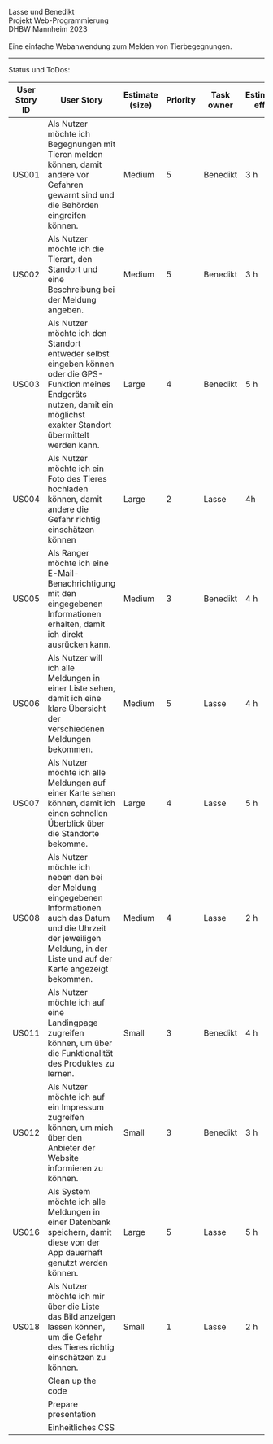 Lasse und Benedikt<br>
Projekt Web-Programmierung <br>
DHBW Mannheim 2023 <br><br>
Eine einfache Webanwendung zum Melden von Tierbegegnungen. 

---

Status und ToDos:

| User Story ID | User Story                                                                                                                                                                           | Estimate (size) | Priority | Task owner | Estimated effort | Status      |
| ------------- | ------------------------------------------------------------------------------------------------------------------------------------------------------------------------------------ | --------------- | -------- | ---------- | ---------------- | ----------- |
| US001         | Als Nutzer möchte ich Begegnungen mit Tieren melden können, damit andere vor Gefahren gewarnt sind und die Behörden eingreifen können.                                               | Medium          | 5        | Benedikt   | 3 h              | Done        |
| US002         | Als Nutzer möchte ich die Tierart, den Standort und eine Beschreibung bei der Meldung angeben.                                                                                       | Medium          | 5        | Benedikt   | 3 h              | Done        |
| US003         | Als Nutzer möchte ich den Standort entweder selbst eingeben können oder die GPS-Funktion meines Endgeräts nutzen, damit ein möglichst exakter Standort übermittelt werden kann.      | Large           | 4        | Benedikt   | 5 h              | Done        |
| US004         | Als Nutzer möchte ich ein Foto des Tieres hochladen können, damit andere die Gefahr richtig einschätzen können                                                                       | Large           | 2        | Lasse      | 4h               | Done        |
| US005         | Als Ranger möchte ich eine E-Mail-Benachrichtigung mit den eingegebenen Informationen erhalten, damit ich direkt ausrücken kann.                                                     | Medium          | 3        | Benedikt   | 4 h              | Done        |
| US006         | Als Nutzer will ich alle Meldungen in einer Liste sehen, damit ich eine klare Übersicht der verschiedenen Meldungen bekommen.                                                        | Medium          | 5        | Lasse      | 4 h              | Done        |
| US007         | Als Nutzer möchte ich alle Meldungen auf einer Karte sehen können, damit ich einen schnellen Überblick über die Standorte bekomme.                                                   | Large           | 4        | Lasse      | 5 h              | Done        |
| US008         | Als Nutzer möchte ich neben den bei der Meldung eingegebenen Informationen auch das Datum und die Uhrzeit der jeweiligen Meldung, in der Liste und auf der Karte angezeigt bekommen. | Medium          | 4        | Lasse      | 2 h              | Done |
| US011         | Als Nutzer möchte ich auf eine Landingpage zugreifen können, um über die Funktionalität des Produktes zu lernen.                                                                     | Small           | 3        | Benedikt   | 4 h              | Done |
| US012         | Als Nutzer möchte ich auf ein Impressum zugreifen können, um mich über den Anbieter der Website informieren zu können.                                                               | Small           | 3        | Benedikt   | 3 h              | Done |
| US016         | Als System möchte ich alle Meldungen in einer Datenbank speichern, damit diese von der App dauerhaft genutzt werden können.                                                          | Large           | 5        | Lasse      | 5 h              | Done        |
| US018         | Als Nutzer möchte ich mir über die Liste das Bild anzeigen lassen können, um die Gefahr des Tieres richtig einschätzen zu können.                                                    | Small           | 1        | Lasse      | 2 h              | Done        |
|               | Clean up the code                                                                                                                                                                    |                 |          |            |                  | Done        |
|               | Prepare presentation                                                                                                                                                                 |                 |          |            |                  | Done        |
|               | Einheitliches CSS                                                                                                                                                                     |                 |          |            |                  | Done        |

